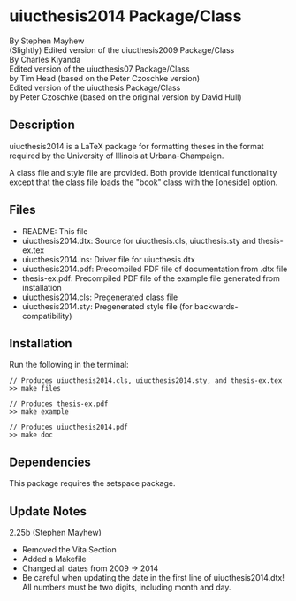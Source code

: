 uiucthesis2014 Package/Class
============================

By Stephen Mayhew  
(Slightly) Edited version of the uiucthesis2009 Package/Class  
By Charles Kiyanda  
Edited version of the uiucthesis07 Package/Class  
by Tim Head (based on the Peter Czoschke version)  
Edited version of the uiucthesis Package/Class  
by Peter Czoschke (based on the original version by David Hull)



Description
-----------

uiucthesis2014 is a LaTeX package for formatting theses in the format
required by the University of Illinois at Urbana-Champaign.

A class file and style file are provided. Both provide identical
functionality except that the class file loads the "book"
class with the [oneside] option.


Files
-----

- README:                  	This file
- uiucthesis2014.dtx:		    Source for uiucthesis.cls, uiucthesis.sty and thesis-ex.tex
- uiucthesis2014.ins:     	Driver file for uiucthesis.dtx
- uiucthesis2014.pdf:	    Precompiled PDF file of documentation from .dtx file
- thesis-ex.pdf:           	Precompiled PDF file of the example file generated from installation
- uiucthesis2014.cls:		    Pregenerated class file
- uiucthesis2014.sty:		    Pregenerated style file (for backwards-compatibility)


Installation
------------

Run the following in the terminal:

```
// Produces uiucthesis2014.cls, uiucthesis2014.sty, and thesis-ex.tex
>> make files

// Produces thesis-ex.pdf
>> make example               

// Produces uiucthesis2014.pdf
>> make doc                   
```

Dependencies
------------

This package requires the setspace package.


Update Notes
------------

2.25b (Stephen Mayhew)
  * Removed the Vita Section
  * Added a Makefile
  * Changed all dates from 2009 -> 2014
  * Be careful when updating the date in the first line of uiucthesis2014.dtx! All numbers must be two digits, including month and day.
